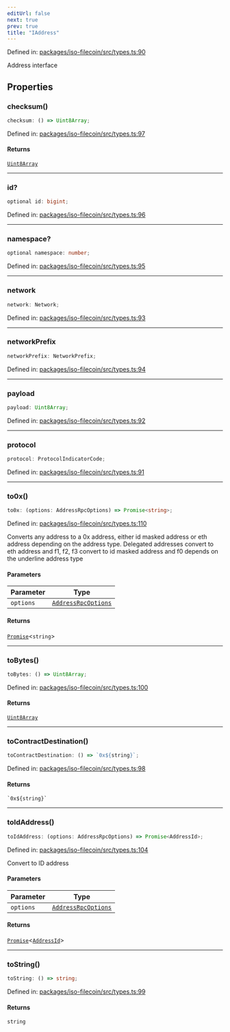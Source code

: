 ```yaml
---
editUrl: false
next: true
prev: true
title: "IAddress"
---
```


Defined in: [packages/iso-filecoin/src/types.ts:90](https://github.com/hugomrdias/filecoin/blob/785c3411e0df74cabd3b2718e9d4a52c466ba914/packages/iso-filecoin/src/types.ts#L90)

Address interface

## Properties

### checksum()

```ts
checksum: () => Uint8Array;
```

Defined in: [packages/iso-filecoin/src/types.ts:97](https://github.com/hugomrdias/filecoin/blob/785c3411e0df74cabd3b2718e9d4a52c466ba914/packages/iso-filecoin/src/types.ts#L97)

#### Returns

[`Uint8Array`](https://developer.mozilla.org/docs/Web/JavaScript/Reference/Global_Objects/Uint8Array)

***

### id?

```ts
optional id: bigint;
```

Defined in: [packages/iso-filecoin/src/types.ts:96](https://github.com/hugomrdias/filecoin/blob/785c3411e0df74cabd3b2718e9d4a52c466ba914/packages/iso-filecoin/src/types.ts#L96)

***

### namespace?

```ts
optional namespace: number;
```

Defined in: [packages/iso-filecoin/src/types.ts:95](https://github.com/hugomrdias/filecoin/blob/785c3411e0df74cabd3b2718e9d4a52c466ba914/packages/iso-filecoin/src/types.ts#L95)

***

### network

```ts
network: Network;
```

Defined in: [packages/iso-filecoin/src/types.ts:93](https://github.com/hugomrdias/filecoin/blob/785c3411e0df74cabd3b2718e9d4a52c466ba914/packages/iso-filecoin/src/types.ts#L93)

***

### networkPrefix

```ts
networkPrefix: NetworkPrefix;
```

Defined in: [packages/iso-filecoin/src/types.ts:94](https://github.com/hugomrdias/filecoin/blob/785c3411e0df74cabd3b2718e9d4a52c466ba914/packages/iso-filecoin/src/types.ts#L94)

***

### payload

```ts
payload: Uint8Array;
```

Defined in: [packages/iso-filecoin/src/types.ts:92](https://github.com/hugomrdias/filecoin/blob/785c3411e0df74cabd3b2718e9d4a52c466ba914/packages/iso-filecoin/src/types.ts#L92)

***

### protocol

```ts
protocol: ProtocolIndicatorCode;
```

Defined in: [packages/iso-filecoin/src/types.ts:91](https://github.com/hugomrdias/filecoin/blob/785c3411e0df74cabd3b2718e9d4a52c466ba914/packages/iso-filecoin/src/types.ts#L91)

***

### to0x()

```ts
to0x: (options: AddressRpcOptions) => Promise<string>;
```

Defined in: [packages/iso-filecoin/src/types.ts:110](https://github.com/hugomrdias/filecoin/blob/785c3411e0df74cabd3b2718e9d4a52c466ba914/packages/iso-filecoin/src/types.ts#L110)

Converts any address to a 0x address, either id masked address or eth address depending on the address type.
Delegated addresses convert to eth address and f1, f2, f3 convert to id masked address
and f0 depends on the underline address type

#### Parameters

| Parameter | Type |
| ------ | ------ |
| `options` | [`AddressRpcOptions`](/api/address/interfaces/addressrpcoptions/) |

#### Returns

[`Promise`](https://developer.mozilla.org/docs/Web/JavaScript/Reference/Global_Objects/Promise)\<`string`\>

***

### toBytes()

```ts
toBytes: () => Uint8Array;
```

Defined in: [packages/iso-filecoin/src/types.ts:100](https://github.com/hugomrdias/filecoin/blob/785c3411e0df74cabd3b2718e9d4a52c466ba914/packages/iso-filecoin/src/types.ts#L100)

#### Returns

[`Uint8Array`](https://developer.mozilla.org/docs/Web/JavaScript/Reference/Global_Objects/Uint8Array)

***

### toContractDestination()

```ts
toContractDestination: () => `0x${string}`;
```

Defined in: [packages/iso-filecoin/src/types.ts:98](https://github.com/hugomrdias/filecoin/blob/785c3411e0df74cabd3b2718e9d4a52c466ba914/packages/iso-filecoin/src/types.ts#L98)

#### Returns

`` `0x${string}` ``

***

### toIdAddress()

```ts
toIdAddress: (options: AddressRpcOptions) => Promise<AddressId>;
```

Defined in: [packages/iso-filecoin/src/types.ts:104](https://github.com/hugomrdias/filecoin/blob/785c3411e0df74cabd3b2718e9d4a52c466ba914/packages/iso-filecoin/src/types.ts#L104)

Convert to ID address

#### Parameters

| Parameter | Type |
| ------ | ------ |
| `options` | [`AddressRpcOptions`](/api/address/interfaces/addressrpcoptions/) |

#### Returns

[`Promise`](https://developer.mozilla.org/docs/Web/JavaScript/Reference/Global_Objects/Promise)\<[`AddressId`](/api/address/classes/addressid/)\>

***

### toString()

```ts
toString: () => string;
```

Defined in: [packages/iso-filecoin/src/types.ts:99](https://github.com/hugomrdias/filecoin/blob/785c3411e0df74cabd3b2718e9d4a52c466ba914/packages/iso-filecoin/src/types.ts#L99)

#### Returns

`string`
